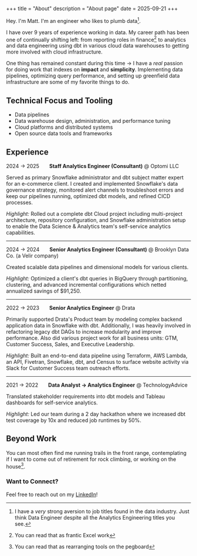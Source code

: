 +++
title = "About"
description = "About page"
date = 2025-09-21
+++

Hey. I'm Matt. I'm an engineer who likes to plumb data[^1].

I have over 9 years of experience working in data.  My career path has been one of continually shifting left: from reporting roles in finance[^2] to analytics and data engineering using dbt in various cloud data warehouses to getting more involved with cloud infrastructure.

One thing has remained constant during this time → I have a _real_ passion for doing work that indexes on **impact** and **simplicity**.  Implementing data pipelines, optimizing query performance, and setting up greenfield data infrastructure are some of my favorite things to do.

## Technical Focus and Tooling
- Data pipelines
- Data warehouse design, administration, and performance tuning
- Cloud platforms and distributed systems
- Open source data tools and frameworks

## Experience

2024 → 2025 &nbsp;&nbsp;&nbsp;&nbsp;&nbsp; **Staff Analytics Engineer (Consultant)** @ Optomi LLC

Served as primary Snowflake administrator and dbt subject matter expert for an e-commerce client. I created and implemented Snowflake's data governance strategy, monitored alert channels to troubleshoot errors and keep our pipelines running, optimized dbt models, and refined CICD processes.

_Highlight:_ Rolled out a complete dbt Cloud project including multi-project architecture, repository configuration, and Snowflake administration setup to enable the Data Science & Analytics team's self-service analytics capabilities.

---

2024 → 2024 &nbsp;&nbsp;&nbsp;&nbsp;&nbsp; **Senior Analytics Engineer (Consultant)** @ Brooklyn Data Co. (a Velir company)

Created scalable data pipelines and dimensional models for various clients.

_Highlight:_ Optimized a client's dbt queries in BigQuery through partitioning, clustering, and advanced incremental configurations which netted annualized savings of $91,250.

---

2022 → 2023 &nbsp;&nbsp;&nbsp;&nbsp;&nbsp; **Senior Analytics Engineer** @ Drata

Primarily supported Drata's Product team by modeling complex backend application data in Snowflake with dbt.  Additionally, I was heavily involved in refactoring legacy dbt DAGs to increase modularity and improve performance.  Also did various project work for all business units: GTM, Customer Success, Sales, and Executive Leadership.

_Highlight:_ Built an end-to-end data pipeline using Terraform, AWS Lambda, an API, Fivetran, Snowflake, dbt, and Census to surface website activity via Slack for Customer Success team outreach efforts.

---

2021 → 2022 &nbsp;&nbsp;&nbsp;&nbsp;&nbsp; **Data Analyst → Analytics Engineer** @ TechnologyAdvice

Translated stakeholder requirements into dbt models and Tableau dashboards for self-service analytics.

_Highlight:_ Led our team during a 2 day hackathon where we increased dbt test coverage by 10x and reduced job runtimes by 50%.

## Beyond Work
You can most often find me running trails in the front range, contemplating if I want to come out of retirement for rock climbing, or working on the house[^3].

### Want to Connect?
Feel free to reach out on my [LinkedIn](https://www.linkedin.com/in/matthew-clawson-1b8b6b30/)!

[^1]: I have a _very_ strong aversion to job titles found in the data industry. Just think Data Engineer despite all the Analytics Engineering titles you see.
[^2]: You can read that as frantic Excel work
[^3]: You can read that as rearranging tools on the pegboard
